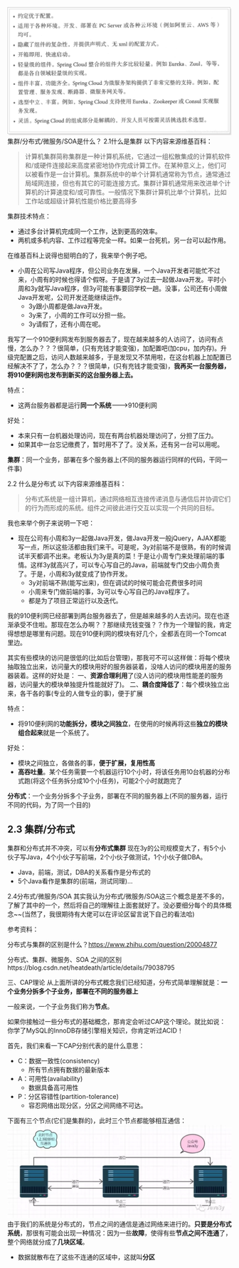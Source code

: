 ![title](../../.local/static/2019/11/0/1577623342068.1577623342422.png)
集群/分布式/微服务/SOA是什么？
2.1什么是集群
以下内容来源维基百科：
>计算机集群简称集群是一种计算机系统，它通过一组松散集成的计算机软件和/或硬件连接起来高度紧密地协作完成计算工作。在某种意义上，他们可以被看作是一台计算机。集群系统中的单个计算机通常称为节点，通常通过局域网连接，但也有其它的可能连接方式。集群计算机通常用来改进单个计算机的计算速度和/或可靠性。一般情况下集群计算机比单个计算机，比如工作站或超级计算机性能价格比要高得多

集群技术特点：

- 通过多台计算机完成同一个工作，达到更高的效率。
- 两机或多机内容、工作过程等完全一样。如果一台死机，另一台可以起作用。

在维基百科上说得也挺明白的了，我来举个例子吧。

- 小周在公司写Java程序，但公司业务在发展，一个Java开发者可能忙不过来，小周有的时候也得请个假呀。于是请了3y过去一起做Java开发。平时小周和3y就写Java程序，但3y可能有事要回学校一趟。没事，公司还有小周做Java开发呢，公司开发还能继续运作。
   - 3y跟小周都是做Java开发。
   - 3y来了，小周的工作可以分担一些。
   - 3y请假了，还有小周在呢。

我写了一个910便利网发布到服务器去了，现在越来越多的人访问了，访问有点慢，怎么办？？？很简单，(只有充钱才能变强)，加配置吧(加cpu，加内存)。升级完配置之后，访问人数越来越多，于是发现又不禁用啦，在这台机器上加配置已经解决不了了，怎么办？？？很简单，(只有充钱才能变强)，**我再买一台服务器，将910便利网也发布到新买的这台服务器上去。**

特点：
- 这两台服务器都是运行**同一个系统**--->910便利网

好处：
- 本来只有一台机器处理访问，现在有两台机器处理访问了，分担了压力。
- 如果其中一台忘记缴费了，暂时用不了了。没关系，还有另一台可以用呢。

**集群**：同一个业务，部署在多个服务器上(不同的服务器运行同样的代码，干同一件事)

2.2 什么是分布式
以下内容来源维基百科：
> 分布式系统是一组计算机，通过网络相互连接传递消息与通信后并协调它们的行为而形成的系统。组件之间彼此进行交互以实现一个共同的目标。

我也来举个例子来说明一下吧：
- 现在公司有小周和3y一起做Java开发，做Java开发一般jQuery，AJAX都能写一点，所以这些活都由我们来干。可是呢，3y对前端不是很熟，有的时候调试半天都调不出来。老板认为3y是真的菜！于是让小周专门来处理前端的事情。这样3y就高兴了，可以专心写自己的Java，前端就专门交由小周负责了。于是，小周和3y就变成了协作开发。
  - 3y对前端不熟(能写出来)，但在调试的时候可能会花费很多时间
  - 小周来专门做前端的事，3y可以专心写自己的Java程序了。
  - 都是为了项目正常运行以及迭代。

我的910便利网已经部署到两台服务器去了，但是越来越多的人去访问。现在也逐渐承受不住啦。那现在怎么办啊？？那继续充钱变强？？作为一个理智的我，肯定得想想是哪里有问题。现在910便利网的模块有好几个，全都丢在同一个Tomcat里边。

其实有些模块的访问是很低的(比如后台管理)，那我可不可以这样做：将每个模块抽取独立出来，访问量大的模块用好的服务器装着，没啥人访问的模块用差的服务器装着。这样的好处是：
  一、**资源合理利用**了(没人访问的模块用性能差的服务器，访问量大的模块单独提升性能就好了)。
  二、**耦合度降低了**：每个模块独立出来，各干各的事(专业的人做专业的事)，便于扩展

特点：
- 将910便利网的**功能拆分，模块之间独立**，在使用的时候再将这些**独立的模块组合起来**就是一个系统了。

好处：
- 模块之间独立，各做各的事，**便于扩展，复用性高**
- **高吞吐量**。某个任务需要一个机器运行10个小时，将该任务用10台机器的分布式跑(将这个任务拆分成10个小任务)，可能2个小时就跑完了

**分布式**：一个业务分拆多个子业务，部署在不同的服务器上(不同的服务器，运行不同的代码，为了同一个目的)

## 2.3 集群/分布式
集群和分布式并不冲突，可以有**分布式集群**
现在3y的公司规模变大了，有5个小伙子写Java，4个小伙子写前端，2个小伙子做测试，1个小伙子做DBA。

- Java，前端，测试，DBA的关系看作是分布式的
- 5个Java看作是集群的(前端，测试同理)…

2.4分布式/微服务/SOA
其实我认为分布式/微服务/SOA这三个概念是差不多的，了解了其中的一个，然后将自己的理解往上面套就好了。没必要细分每个的具体概念~~(当然了，我很期待有大佬可以在评论区留言说下自己的看法哈)

参考资料：

分布式与集群的区别是什么？https://www.zhihu.com/question/20004877

分布式、集群、微服务、SOA 之间的区别https://blog.csdn.net/heatdeath/article/details/79038795

三、CAP理论
从上面所讲的分布式概念我们已经知道，分布式简单理解就是：**一个业务分拆多个子业务，部署在不同的服务器上**

一般来说，一个子业务我们称为**节点**。

如果你接触过一些分布式的基础概念，那肯定会听过CAP这个理论。就比如说：你学了MySQL的InnoDB存储引擎相关知识，你肯定听过ACID！

首先，我们来看一下CAP分别代表的是什么意思：

- C：数据一致性(consistency)
  - 所有节点拥有数据的最新版本
- A：可用性(availability)
  - 数据具备高可用性
- P：分区容错性(partition-tolerance)
  - 容忍网络出现分区，分区之间网络不可达。

下面有三个节点(它们是集群的)，此时三个节点都能够相互通信：
![title](../../.local/static/2020/0/3/1578449760310.1578449760595.png)
由于我们的系统是分布式的，节点之间的通信是通过网络来进行的。**只要是分布式系统**，那很有可能会出现一种情况：因为一些**故障**，使得有些**节点之间不连通**了，整个网络就分成了**几块区域**。
- 数据就散布在了这些不连通的区域中，这就叫**分区**